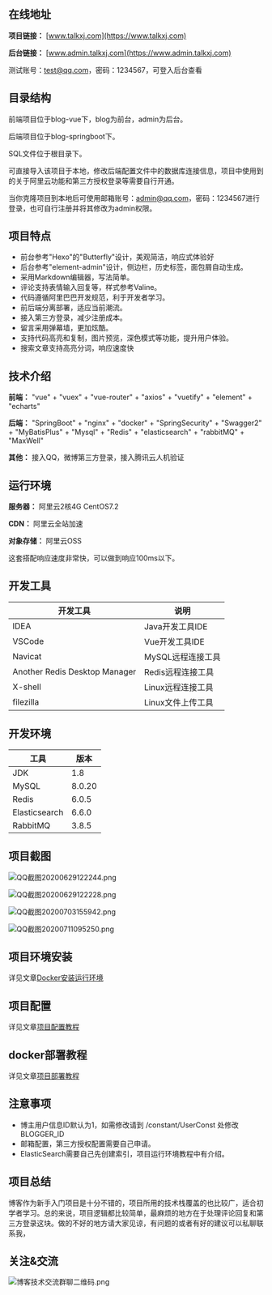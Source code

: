 ## 在线地址

**项目链接：** [www.talkxj.com](https://www.talkxj.com)

**后台链接：** [www.admin.talkxj.com](https://www.admin.talkxj.com)

测试账号：test@qq.com，密码：1234567，可登入后台查看

## 目录结构

前端项目位于blog-vue下，blog为前台，admin为后台。

后端项目位于blog-springboot下。

SQL文件位于根目录下。

可直接导入该项目于本地，修改后端配置文件中的数据库连接信息，项目中使用到的关于阿里云功能和第三方授权登录等需要自行开通。

当你克隆项目到本地后可使用邮箱账号：admin@qq.com，密码：1234567进行登录，也可自行注册并将其修改为admin权限。

## 项目特点

- 前台参考"Hexo"的"Butterfly"设计，美观简洁，响应式体验好
- 后台参考"element-admin"设计，侧边栏，历史标签，面包屑自动生成。
- 采用Markdown编辑器，写法简单。
- 评论支持表情输入回复等，样式参考Valine。
- 代码遵循阿里巴巴开发规范，利于开发者学习。
- 前后端分离部署，适应当前潮流。
- 接入第三方登录，减少注册成本。
- 留言采用弹幕墙，更加炫酷。
- 支持代码高亮和复制，图片预览，深色模式等功能，提升用户体验。
- 搜索文章支持高亮分词，响应速度快

## 技术介绍

**前端：** "vue" + "vuex" + "vue-router" + "axios" + "vuetify" + "element" + "echarts"

**后端：** "SpringBoot" + "nginx" + "docker" + "SpringSecurity" + "Swagger2" + "MyBatisPlus" + "Mysql" + "Redis" + "elasticsearch" + "rabbitMQ" + "MaxWell"

**其他：** 接入QQ，微博第三方登录，接入腾讯云人机验证

## 运行环境

**服务器：** 阿里云2核4G CentOS7.2

**CDN：** 阿里云全站加速

**对象存储：** 阿里云OSS

这套搭配响应速度非常快，可以做到响应100ms以下。

## 开发工具

|开发工具|说明|
|-|-|
|IDEA|Java开发工具IDE|
|VSCode|Vue开发工具IDE|
|Navicat|MySQL远程连接工具|
|Another Redis Desktop Manager|Redis远程连接工具|
|X-shell|Linux远程连接工具|
|filezilla|Linux文件上传工具|

## 开发环境

|工具|版本|
|-|-|
|JDK|1.8|
|MySQL|8.0.20|
|Redis|6.0.5|
|Elasticsearch|6.6.0|
|RabbitMQ|3.8.5|

## 项目截图

![QQ截图20200629122244.png](https://www.static.talkxj.com/articles/1593404582248.png)

![QQ截图20200629122228.png](https://www.static.talkxj.com/articles/1593404582352.png)

![QQ截图20200703155942.png](https://www.static.talkxj.com/articles/1593763327991.png)

![QQ截图20200711095250.png](https://www.static.talkxj.com/articles/1594432395374.png)

## 项目环境安装

详见文章[Docker安装运行环境](https://www.talkxj.com/articles/2)

## 项目配置

详见文章[项目配置教程](https://www.talkxj.com/articles/3)

## docker部署教程

详见文章[项目部署教程](https://www.talkxj.com/articles/13)

## 注意事项

- 博主用户信息ID默认为1，如需修改请到 /constant/UserConst 处修改BLOGGER_ID
- 邮箱配置，第三方授权配置需要自己申请。
- ElasticSearch需要自己先创建索引，项目运行环境教程中有介绍。

## 项目总结

博客作为新手入门项目是十分不错的，项目所用的技术栈覆盖的也比较广，适合初学者学习。总的来说，项目逻辑都比较简单，最麻烦的地方在于处理评论回复和第三方登录这块。做的不好的地方请大家见谅，有问题的或者有好的建议可以私聊联系我，

## 关注&交流

![博客技术交流群聊二维码.png](https://www.static.talkxj.com/articles/1594437310326.png)





